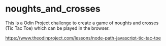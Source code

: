 # noughts_and_crosses

This is a Odin Project challenge to create a game of noughts and crosses (Tic Tac Toe) which can be played in the browser.

https://www.theodinproject.com/lessons/node-path-javascript-tic-tac-toe
